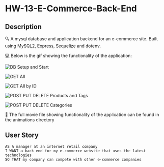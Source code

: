 # HW-13-E-Commerce-Back-End

## Description

🔍 A mysql database and application backend for an e-commerce site. Built using MySQL2, Express, Sequelize and dotenv.

💻 Below is the gif showing the functionality of the application:

![DB Setup and Start](./animations/DB%20setup%20and%20start.gif)

![GET All](./animations/GET%20all.gif)

![GET All by ID](./animations/GET%20by%20ID.gif)

![POST PUT DELETE Products and Tags](./animations/POST%20PUT%20DELETE%20Tags%20and%20Products.gif)

![POST PUT DELETE Categories](./animations/POST%20PUT%20DELETE%20Categories.gif)

🎥 The full movie file showing functionality of the application can be found in the animations directory

## User Story

```
AS A manager at an internet retail company
I WANT a back end for my e-commerce website that uses the latest technologies
SO THAT my company can compete with other e-commerce companies
```
